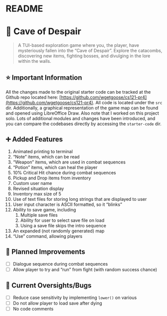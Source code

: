 # README

# 🔦 Cave of Despair

> A TUI-based exploration game where you, the player, have mysteriously fallen into the “Cave of Despair”. Explore the catacombs, discovering new items, fighting bosses, and divulging in the lore within the walls.
> 

## ⭐ Important Information

All the changes made to the original starter code can be tracked at the Github repo located here: [https://github.com/wgetgoose/cs121-pr4](https://github.com/wgetgoose/cs121-pr4). All code is located under the `src` dir. Additionally, a graphical representation of the game map can be found and opened using LibreOffice Draw. Also note that I worked on this project solo. Lots of additional modules and changes have been introduced, and you can compare the codebases directly by accessing the `starter-code` dir.

## ➕ Added Features

1. Animated printing to terminal
2. “Note” items, which can be read
3. “Weapon” items, which are used in combat sequences
4. “Potion” items, which can heal the player
5. 10% Critical Hit chance during combat sequences
6. Pickup and Drop items from inventory
7. Custom user name
8. Revised situation display
9. Inventory max size of 5
10. Use of text files for storing long strings that are displayed to user
11. User input character is ASCII formatted, so it “blinks”
12. Ability to save game, including
    1. Multiple save files
    2. Ability for user to select save file on load
    3. Using a save file skips the intro sequence
13. An expanded (not randomly generated) map
14. “Use” command, allowing players 

## 🚧 Planned Improvements

- [ ]  Dialogue sequence during combat sequences
- [ ]  Allow player to try and “run” from fight (with random success chance)

## 🔴 Current Oversights/Bugs

- [ ]  Reduce case sensitivity by implementing `lower()` on various
- [ ]  Do not allow player to load save after dying
- [ ]  No code comments